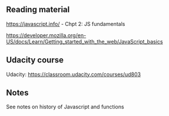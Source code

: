 
## Reading material
https://javascript.info/ - Chpt 2: JS fundamentals

https://developer.mozilla.org/en-US/docs/Learn/Getting_started_with_the_web/JavaScript_basics

## Udacity course
Udacity: https://classroom.udacity.com/courses/ud803 

## Notes
See notes on history of Javascript and functions
